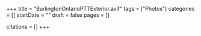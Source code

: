 +++
title = "BurlingtonOntarioPTTExterior.avif"
tags = ["Photos"]
categories = []
startDate = ""
draft = false
pages = []

citations = []
+++
